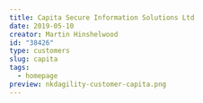 ```yaml
---
title: Capita Secure Information Solutions Ltd
date: 2019-05-10
creator: Martin Hinshelwood
id: "38426"
type: customers
slug: capita
tags:
  - homepage
preview: nkdagility-customer-capita.png
---
```

